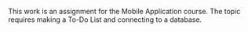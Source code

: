 This work is an assignment for the Mobile Application course. The topic requires making a To-Do List and connecting to a database.
